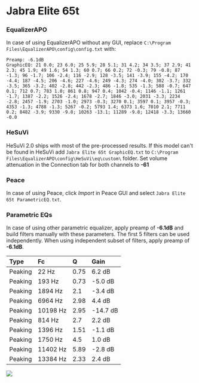 # Jabra Elite 65t

### EqualizerAPO
In case of using EqualizerAPO without any GUI, replace `C:\Program Files\EqualizerAPO\config\config.txt`
with:
```
Preamp: -6.1dB
GraphicEQ: 21 0.0; 23 6.0; 25 5.9; 28 5.1; 31 4.2; 34 3.5; 37 2.9; 41 2.3; 45 1.9; 49 1.6; 54 1.3; 60 0.7; 66 0.2; 72 -0.3; 79 -0.8; 87 -1.3; 96 -1.7; 106 -2.4; 116 -2.9; 128 -3.5; 141 -3.9; 155 -4.2; 170 -4.4; 187 -4.5; 206 -4.6; 227 -4.6; 249 -4.3; 274 -4.0; 302 -3.7; 332 -3.5; 365 -3.2; 402 -2.8; 442 -2.3; 486 -1.8; 535 -1.3; 588 -0.7; 647 0.1; 712 0.7; 783 1.0; 861 0.8; 947 0.4; 1042 -0.4; 1146 -1.1; 1261 -1.7; 1387 -2.2; 1526 -2.4; 1678 -2.7; 1846 -3.0; 2031 -3.3; 2234 -2.8; 2457 -1.9; 2703 -1.0; 2973 -0.3; 3270 0.1; 3597 0.1; 3957 -0.3; 4353 -1.3; 4788 -1.3; 5267 -0.2; 5793 1.4; 6373 1.6; 7010 2.1; 7711 0.2; 8482 -3.9; 9330 -9.8; 10263 -13.1; 11289 -9.8; 12418 -3.3; 13660 -0.0
```

### HeSuVi
HeSuVi 2.0 ships with most of the pre-processed results. If this model can't be found in HeSuVi add
`Jabra Elite 65t GraphicEQ.txt` to `C:\Program Files\EqualizerAPO\config\HeSuVi\eq\custom\` folder.
Set volume attenuation in the Connection tab for both channels to **-61**

### Peace
In case of using Peace, click *Import* in Peace GUI and select `Jabra Elite 65t ParametricEQ.txt`.

### Parametric EQs
In case of using other parametric equalizer, apply preamp of **-6.1dB** and build filters manually
with these parameters. The first 5 filters can be used independently.
When using independent subset of filters, apply preamp of **-6.1dB**.

| Type    | Fc       |    Q | Gain     |
|:--------|:---------|:-----|:---------|
| Peaking | 22 Hz    | 0.75 | 6.2 dB   |
| Peaking | 193 Hz   | 0.73 | -5.0 dB  |
| Peaking | 1894 Hz  | 2.1  | -3.4 dB  |
| Peaking | 6964 Hz  | 2.98 | 4.4 dB   |
| Peaking | 10198 Hz | 2.95 | -14.7 dB |
| Peaking | 814 Hz   | 2.7  | 2.2 dB   |
| Peaking | 1396 Hz  | 1.51 | -1.1 dB  |
| Peaking | 1750 Hz  | 4.5  | 1.0 dB   |
| Peaking | 11402 Hz | 5.89 | -2.8 dB  |
| Peaking | 13384 Hz | 2.33 | 2.4 dB   |

![](https://raw.githubusercontent.com/jaakkopasanen/AutoEq/master/results/rtings/rtings/Jabra%20Elite%2065t/Jabra%20Elite%2065t.png)